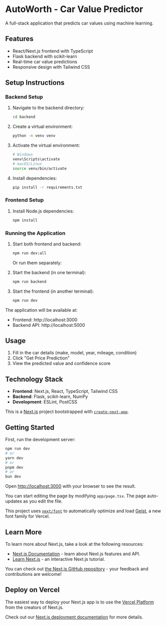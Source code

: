 # AutoWorth - Car Value Predictor

A full-stack application that predicts car values using machine learning.

## Features

- React/Next.js frontend with TypeScript
- Flask backend with scikit-learn
- Real-time car value predictions
- Responsive design with Tailwind CSS

## Setup Instructions

### Backend Setup

1. Navigate to the backend directory:

   ```bash
   cd backend
   ```

2. Create a virtual environment:

   ```bash
   python -m venv venv
   ```

3. Activate the virtual environment:

   ```bash
   # Windows
   venv\Scripts\activate
   # macOS/Linux
   source venv/bin/activate
   ```

4. Install dependencies:

   ```bash
   pip install -r requirements.txt
   ```

### Frontend Setup

1. Install Node.js dependencies:

   ```bash
   npm install
   ```

### Running the Application

1. Start both frontend and backend:

   ```bash
   npm run dev:all
   ```

   Or run them separately:

2. Start the backend (in one terminal):

   ```bash
   npm run backend
   ```

3. Start the frontend (in another terminal):

   ```bash
   npm run dev
   ```

The application will be available at:

- Frontend: http://localhost:3000
- Backend API: http://localhost:5000

## Usage

1. Fill in the car details (make, model, year, mileage, condition)
2. Click "Get Price Prediction"
3. View the predicted value and confidence score

## Technology Stack

- **Frontend**: Next.js, React, TypeScript, Tailwind CSS
- **Backend**: Flask, scikit-learn, NumPy
- **Development**: ESLint, PostCSS

This is a [Next.js](https://nextjs.org) project bootstrapped with [`create-next-app`](https://nextjs.org/docs/app/api-reference/cli/create-next-app).

## Getting Started

First, run the development server:

```bash
npm run dev
# or
yarn dev
# or
pnpm dev
# or
bun dev 
```

Open [http://localhost:3000](http://localhost:3000) with your browser to see the result.

You can start editing the page by modifying `app/page.tsx`. The page auto-updates as you edit the file.

This project uses [`next/font`](https://nextjs.org/docs/app/building-your-application/optimizing/fonts) to automatically optimize and load [Geist](https://vercel.com/font), a new font family for Vercel.

## Learn More

To learn more about Next.js, take a look at the following resources:

- [Next.js Documentation](https://nextjs.org/docs) - learn about Next.js features and API.
- [Learn Next.js](https://nextjs.org/learn) - an interactive Next.js tutorial.

You can check out [the Next.js GitHub repository](https://github.com/vercel/next.js) - your feedback and contributions are welcome!

## Deploy on Vercel

The easiest way to deploy your Next.js app is to use the [Vercel Platform](https://vercel.com/new?utm_medium=default-template&filter=next.js&utm_source=create-next-app&utm_campaign=create-next-app-readme) from the creators of Next.js.

Check out our [Next.js deployment documentation](https://nextjs.org/docs/app/building-your-application/deploying) for more details.
